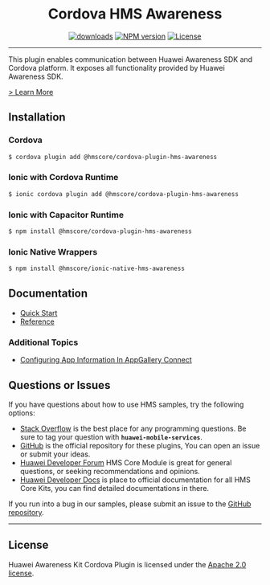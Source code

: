 <p align="center">
  <h1 align="center">Cordova HMS Awareness</h1>
</p>


<p align="center">
  <a href="https://www.npmjs.com/package/@hmscore/cordova-plugin-hms-awareness"><img src="https://img.shields.io/npm/dm/@hmscore/cordova-plugin-hms-awareness?color=%23007EC6&style=for-the-badge" alt="downloads"></a>
  <a href="https://www.npmjs.com/package/@hmscore/cordova-plugin-hms-awareness"><img src="https://img.shields.io/npm/v/@hmscore/cordova-plugin-hms-awareness?color=%23ed2a1c&style=for-the-badge" alt="NPM version"></a>
  <a href="./LICENCE"><img src="https://img.shields.io/npm/l/@hmscore/cordova-plugin-hms-awareness.svg?color=%3bcc62&style=for-the-badge" alt="License"></a>
</p>

----
This plugin enables communication between Huawei Awareness SDK and Cordova platform. It exposes all functionality provided by Huawei Awareness SDK.

[> Learn More](https://developer.huawei.com/consumer/en/doc/development/HMS-Plugin-Guides/introduction-0000001064365517?ha_source=hms1)

## Installation

### Cordova

```bash
$ cordova plugin add @hmscore/cordova-plugin-hms-awareness
```

### Ionic with Cordova Runtime

```bash
$ ionic cordova plugin add @hmscore/cordova-plugin-hms-awareness
```

### Ionic with Capacitor Runtime

```bash
$ npm install @hmscore/cordova-plugin-hms-awareness
```

### Ionic Native Wrappers

```bash
$ npm install @hmscore/ionic-native-hms-awareness
```

## Documentation

- [Quick Start](https://developer.huawei.com/consumer/en/doc/development/HMS-Plugin-Guides/preparing-the-dev-env-0000001064871348?ha_source=hms1)
- [Reference](https://developer.huawei.com/consumer/en/doc/development/HMS-Plugin-References/overview-0000001072952026?ha_source=hms1)

### Additional Topics

- [Configuring App Information In AppGallery Connect](https://developer.huawei.com/consumer/en/doc/development/HMS-Plugin-Guides/config-agc-0000001064263284?ha_source=hms1)

## Questions or Issues

If you have questions about how to use HMS samples, try the following options:

- [Stack Overflow](https://stackoverflow.com/questions/tagged/huawei-mobile-services) is the best place for any programming questions. Be sure to tag your question with **`huawei-mobile-services`**.
- [GitHub](https://github.com/HMS-Core/hms-cordova-plugin) is the official repository for these plugins, You can open an issue or submit your ideas.
- [Huawei Developer Forum](https://forums.developer.huawei.com/forumPortal/en/home?fid=0101187876626530001&ha_source=hms1) HMS Core Module is great for general questions, or seeking recommendations and opinions.
- [Huawei Developer Docs](https://developer.huawei.com/consumer/en/doc/overview/HMS-Core-Plugin?ha_source=hms1) is place to official documentation for all HMS Core Kits, you can find detailed documentations in there.

If you run into a bug in our samples, please submit an issue to the [GitHub repository](https://github.com/HMS-Core/hms-cordova-plugin).

---

## License

Huawei Awareness Kit Cordova Plugin is licensed under the [Apache 2.0 license](LICENCE).